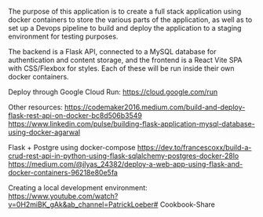 

The purpose of this application is to create a full stack application using docker containers to store the various parts of the application, as well as to set up a Devops pipeline to build and deploy the application to a staging environment for testing purposes.


The backend is a Flask API, connected to a MySQL database for authentication and content storage, and the frontend is a React Vite SPA with CSS/Flexbox for styles. 
Each of these will be run inside their own docker containers.

Deploy through Google Cloud Run: https://cloud.google.com/run






Other resources:
https://codemaker2016.medium.com/build-and-deploy-flask-rest-api-on-docker-bc8d506b3549
https://www.linkedin.com/pulse/building-flask-application-mysql-database-using-docker-agarwal


Flask + Postgre using docker-compose
https://dev.to/francescoxx/build-a-crud-rest-api-in-python-using-flask-sqlalchemy-postgres-docker-28lo
https://medium.com/@ilyas_24382/deploy-a-web-app-using-flask-and-docker-containers-96218e80e5fa


Creating a local development environment:
https://www.youtube.com/watch?v=0H2miBK_gAk&ab_channel=PatrickLoeber#   C o o k b o o k - S h a r e  
 